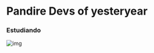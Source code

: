 # Pandire Devs of yesteryear
### Estudiando
![img](https://media.giphy.com/media/jAe22Ec5iICCk/giphy.gif)
